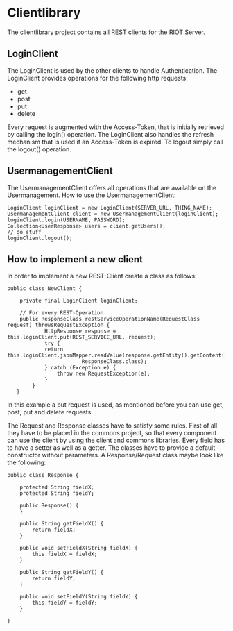 # Clientlibrary
The clientlibrary project contains all REST clients for the RIOT Server.

## LoginClient
The LoginClient is used by the other clients to handle Authentication. The LoginClient provides operations for the following http requests:

- get
- post
- put
- delete

Every request is augmented with the Access-Token, that is initially retrieved by calling the login() operation. The LoginClient also handles the refresh mechanism that is used if an Access-Token is expired. To logout simply call the logout() operation.  

## UsermanagementClient
The UsermanagementClient offers all operations that are available on the Usermanagement. 
How to use the UsermanagementClient:

	LoginClient loginClient = new LoginClient(SERVER_URL, THING_NAME);
	UsermanagementClient client = new UsermanagementClient(loginClient);
	loginClient.login(USERNAME, PASSWORD);
	Collection<UserResponse> users = client.getUsers();
	// do stuff
	loginClient.logout();

## How to implement a new client
In order to implement a new REST-Client create a class as follows:

	public class NewClient {

       	private final LoginClient loginClient;

		// For every REST-Operation 
		public ResponseClass restServiceOperationName(RequestClass request) throwsRequestException {
        		HttpResponse response = this.loginClient.put(REST_SERVICE_URL, request);
        		try {
				return this.loginClient.jsonMapper.readValue(response.getEntity().getContent(),
							ResponseClass.class);
        		} catch (Exception e) {
				    throw new RequestException(e);
        		}
    		}
       } 

In this example a put request is used, as mentioned before you can use get, post, put and delete requests.

The Request and Response classes have to satisfy some rules. First of all they have to be placed in the commons project, so that every component can use the client by using the client and commons libraries. Every field has to have a setter as well as a getter. The classes have to provide a default constructor without parameters. A Response/Request class maybe look like the following:

	public class Response {

		protected String fieldX;
		protected String fieldY;
  		
		public Response() {
		}

		public String getFieldX() {
			return fieldX;
		}

		public void setFieldX(String fieldX) {
			this.fieldX = fieldX;
		}
		
		public String getFieldY() {
			return fieldY;
		}

		public void setFieldY(String fieldY) {
			this.fieldY = fieldY;
		}

	}